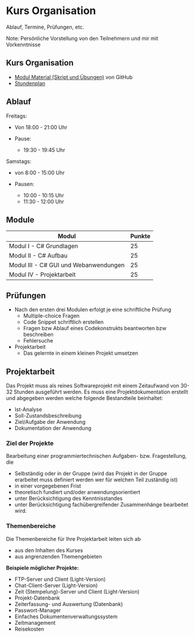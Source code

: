 ﻿<!-- 
f - Fullscreen
b- Blackscreen
space - nächste Folie
s - Speaker notes
ALT+ links Klick - Zoom
Print View: http://localhost:8000/?print-pdf
-->
# Kurs Organisation

Ablauf, Termine, Prüfungen, etc.

Note: Persönliche Vorstellung von den Teilnehmern und mir mit Vorkenntnisse


<!-- .slide: class="left" -->
## Kurs Organisation

* [Modul Material (Skript und Übungen)](https://github.com/ablersch/software-developer-ihk-modul-1) von GitHub
* [Stundenplan](Stundenplan_SoftwareDeveloper.pdf)


<!-- .slide: class="left" -->
## Ablauf

Freitags:

* Von 18:00 - 21:00 Uhr
* Pause:

    * 19:30 - 19:45 Uhr

Samstags:

* von 8:00 - 15:00 Uhr
* Pausen:

    * 10:00 - 10:15 Uhr
    * 11:30 - 12:00 Uhr


<!-- .slide: class="left"-->
## Module

| Modul | Punkte |
|---------------------------------------------------------------------------|------------|
| Modul I - C# Grundlagen| 25 |
| Modul II - C# Aufbau| 25 |
| Modul III - C# GUI und Webanwendungen| 25 |
| Modul IV - Projektarbeit | 25 |


<!-- .slide: class="left" -->
## Prüfungen

* Nach den ersten drei Modulen erfolgt je eine schriftliche Prüfung
  * Multiple-choice Fragen
  * Code Snippet schriftlich erstellen
  * Fragen bzw Ablauf eines Codekonstrukts beantworten bzw beschreiben
  * Fehlersuche
* Projektarbeit
  * Das gelernte in einem kleinen Projekt umsetzen


<!-- .slide: class="left" -->
## Projektarbeit

Das Projekt muss als reines Softwareprojekt mit einem Zeitaufwand von 30-32
Stunden ausgeführt werden. Es muss eine Projektdokumentation erstellt und
abgegeben werden welche folgende Bestandteile beinhaltet:

* Ist-Analyse
* Soll-Zustandsbeschreibung
* Ziel/Aufgabe der Anwendung
* Dokumentation der Anwendung


<!-- .slide: class="left" -->
### Ziel der Projekte

Bearbeitung einer programmiertechnischen Aufgaben- bzw. Fragestellung, die

* Selbständig oder in der Gruppe (wird das Projekt in der Gruppe erarbeitet muss definiert werden wer für welchen Teil zuständig ist)
* in einer vorgegebenen Frist
* theoretisch fundiert und/oder anwendungsorientiert
* unter Berücksichtigung des Kenntnisstandes
* unter Berücksichtigung fachübergreifender Zusammenhänge bearbeitet wird.


<!-- .slide: class="left" -->
### Themenbereiche

Die Themenbereiche für Ihre Projektarbeit leiten sich ab

* aus den Inhalten des Kurses
* aus angrenzenden Themengebieten

**Beispiele möglicher Projekte:**

* FTP-Server und Client (Light-Version)
* Chat-Client-Server (Light-Version)
* Zeit (Stempelung)-Server und Client (Light-Version)
* Projekt-Datenbank
* Zeiterfassung- und Auswertung (Datenbank)
* Passwort-Manager
* Einfaches Dokumentenverwaltungssystem
* Zeitmanagement
* Reisekosten
